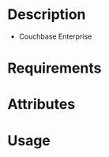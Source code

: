Description
===========
* Couchbase Enterprise

Requirements
============

Attributes
==========

Usage
=====

